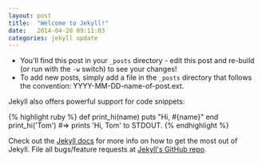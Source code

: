 ```yaml
---
layout: post
title:  "Welcome to Jekyll!"
date:   2014-04-20 09:11:03
categories: jekyll update
---
```


- You'll find this post in your `_posts` directory - edit this post and re-build (or run with the `-w` switch) to see your changes!
- To add new posts, simply add a file in the `_posts` directory that follows the convention: YYYY-MM-DD-name-of-post.ext.

Jekyll also offers powerful support for code snippets:

{% highlight ruby %}
def print_hi(name)
  puts "Hi, #{name}"
end
print_hi('Tom')
#=> prints 'Hi, Tom' to STDOUT.
{% endhighlight %}

Check out the [Jekyll docs][jekyll] for more info on how to get the most out of Jekyll. File all bugs/feature requests at [Jekyll's GitHub repo][jekyll-gh].

[jekyll-gh]: https://github.com/mojombo/jekyll
[jekyll]:    http://jekyllrb.com
